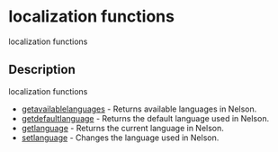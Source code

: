 # localization functions

localization functions

## Description

localization functions

- [getavailablelanguages](getavailablelanguages.md) - Returns available languages in Nelson.
- [getdefaultlanguage](getdefaultlanguage.md) - Returns the default language used in Nelson.
- [getlanguage](getlanguage.md) - Returns the current language in Nelson.
- [setlanguage](setlanguage.md) - Changes the language used in Nelson.
